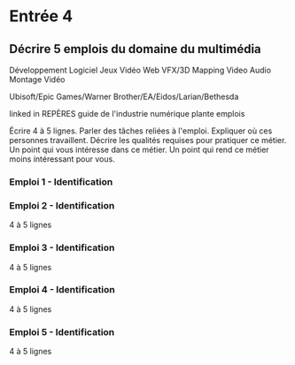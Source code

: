 # Entrée 4
## Décrire 5 emplois du domaine du multimédia
Développement Logiciel
Jeux Vidéo 
Web
VFX/3D
Mapping Video
Audio
Montage Vidéo

Ubisoft/Epic Games/Warner Brother/EA/Eidos/Larian/Bethesda

linked in
REPÈRES
guide de l'industrie numérique
plante emplois

Écrire 4 à 5 lignes. Parler des tâches reliées à l'emploi. Expliquer où ces personnes travaillent. Décrire les qualités requises pour pratiquer ce métier. Un point qui vous intéresse dans ce métier. Un point qui rend ce métier moins intéressant pour vous.  

### Emploi 1 - Identification 

### Emploi 2 - Identification
4 à 5 lignes

### Emploi 3 - Identification
4 à 5 lignes 

### Emploi 4 - Identification
4 à 5 lignes

### Emploi 5 - Identification
4 à 5 lignes


